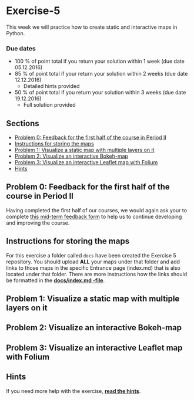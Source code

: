 # Exercise-5

This week we will practice how to create static and interactive maps in Python.  

### Due dates
 
 - 100 % of point total if you return your solution within 1 week (due date 05.12.2016)
 - 85 % of point total if your return your solution within 2 weeks (due date 12.12.2016)
   - Detailed hints provided
 - 50 % of point total if you return your solution within 3 weeks (due date 19.12.2016)
   - Full solution provided

## Sections

 - [Problem 0: Feedback for the first half of the course in Period II](#problem-0-feedback-for-the-first-half-of-the-course-in-period-ii)
 - [Instructions for storing the maps](#instructions-for-storing-the-maps)
 - [Problem 1: Visualize a static map with multiple layers on it](#problem-1-visualize-a-static-map-with-multiple-layers-on-it)
 - [Problem 2: Visualize an interactive Bokeh-map](#problem-2-visualize-an-interactive-bokeh-map)
 - [Problem 3: Visualize an interactive Leaflet map with Folium](#problem-3-visualize-an-interactive-leaflet-map-with-folium)
 - [Hints](#hints)

## Problem 0: Feedback for the first half of the course in Period II

Having completed the first half of our courses, we would again ask your to complete [this mid-term feedback form](https://elomake.helsinki.fi/lomakkeet/75455/lomake.html) to help us 
to continue developing and improving the course.

## Instructions for storing the maps

For this exercise a folder called `docs` have been created the Exercise 5 repository. You should upload **ALL** your maps under that folder and add links 
to those maps in the specific Entrance page (index.md) that is also located under that folder. There are more instructions how the links should be formatted in the [**docs/index.md -file**](docs/index.md). 

## Problem 1: Visualize a static map with multiple layers on it

## Problem 2: Visualize an interactive Bokeh-map

## Problem 3: Visualize an interactive Leaflet map with Folium

## Hints

If you need more help with the exercise, [**read the hints**](https://github.com/Automating-GIS-processes/Lesson-5-Making-Maps/blob/master/Lesson/Exercise5-hints.md).